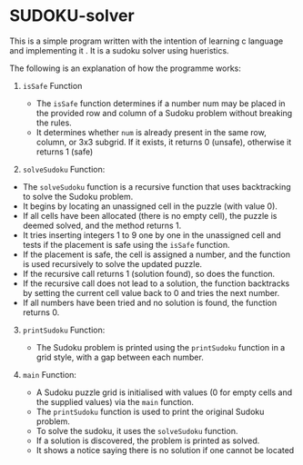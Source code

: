 # SUDOKU-solver

This is a simple program written with the intention of learning c language and implementing it . It is a sudoku solver using hueristics.

The following is an explanation of how the programme works:

1. `isSafe` Function
   * The `isSafe` function determines if a number num may be placed in the provided row and column of a Sudoku problem without breaking the rules.
   * It determines whether `num` is already present in the same row, column, or 3x3 subgrid. If it exists, it returns 0 (unsafe), otherwise it returns 1 (safe)

2. `solveSudoku` Function:
  * The `solveSudoku` function is a recursive function that uses backtracking to solve the Sudoku problem.
  * It begins by locating an unassigned cell in the puzzle (with value 0).
  * If all cells have been allocated (there is no empty cell), the puzzle is deemed solved, and the method returns 1.
  * It tries inserting integers 1 to 9 one by one in the unassigned cell and tests if the placement is safe using the `isSafe` function.
  * If the placement is safe, the cell is assigned a number, and the function is used recursively to solve the updated puzzle.
  * If the recursive call returns 1 (solution found), so does the function.
  * If the recursive call does not lead to a solution, the function backtracks by setting the current cell value back to 0 and tries the next number.
  * If all numbers have been tried and no solution is found, the function returns 0.

3. `printSudoku` Function:
   * The Sudoku problem is printed using the `printSudoku` function in a grid style, with a gap between each number.
  
4. `main` Function:
    * A Sudoku puzzle grid is initialised with values (0 for empty cells and the supplied values) via the `main` function.
    * The `printSudoku` function is used to print the original Sudoku problem.
    * To solve the sudoku, it uses the `solveSudoku` function.
    * If a solution is discovered, the problem is printed as solved.
    * It shows a notice saying there is no solution if one cannot be located



   
     
